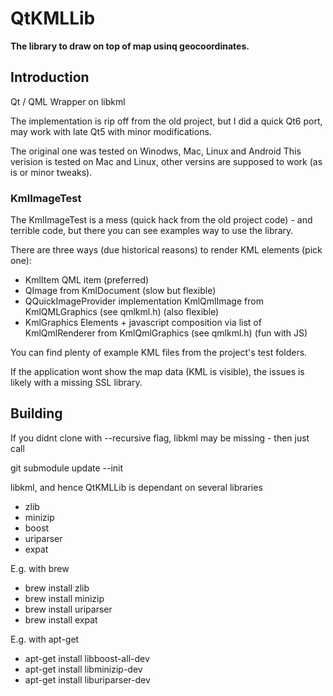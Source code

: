 # QtKMLLib

**The library to draw on top of map usinq geocoordinates.** 

## Introduction

Qt / QML Wrapper on libkml

The implementation is rip off from the old project, but I did a quick 
Qt6 port, may work with late Qt5 with minor modifications.

The original one was tested on Winodws, Mac, Linux and Android
This verision is tested on Mac and Linux, other versins are supposed
to work (as is or minor tweaks).

### KmlImageTest

The KmlImageTest is a mess (quick hack from the old project code) -
and terrible code, but there you can see examples way to use the library.

There are three ways (due historical reasons) to render KML elements (pick one):
* KmlItem QML item (preferred)
* QImage from KmlDocument (slow but flexible)
* QQuickImageProvider implementation KmlQmlImage from KmlQMLGraphics (see qmlkml.h) (also flexible)
* KmlGraphics Elements + javascript composition via list of KmlQmlRenderer from KmlQmlGraphics  (see qmlkml.h) (fun with JS)

You can find plenty of example KML files from the project's test folders.

If the application wont show the map data (KML is visible), the issues is likely with a missing SSL library.

## Building

If you didnt clone with --recursive flag, libkml may be missing - then 
just call 

git submodule update --init 

libkml, and hence QtKMLLib is dependant on several libraries

* zlib
* minizip
* boost
* uriparser
* expat


E.g. with brew

* brew install zlib
* brew install minizip
* brew install uriparser
* brew install expat

E.g. with apt-get 

* apt-get install libboost-all-dev
* apt-get install libminizip-dev
* apt-get install liburiparser-dev



